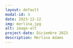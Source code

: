 ```yaml
---
layout: default
modal-id: 3
date: 2023-12-12
img: merlina.jpg
alt: image-alt
project-date: Diciembre 2023
description: Merlina Adams
---
```

